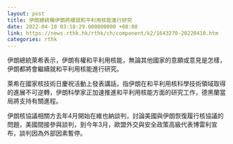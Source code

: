 ```yaml
---
layout: post
title: 伊朗總統稱伊朗將續就和平利用核能進行研究
date: 2022-04-10 03:18:29.000000000 +08:00
link: https://news.rthk.hk/rthk/ch/component/k2/1643270-20220410.htm
categories: rthk
---
```


伊朗總統萊希表示，伊朗有權和平利用核能，無論其他國家的意願或意見是怎樣，伊朗都將會繼續就和平利用核能進行研究。

萊希在國家核技術日慶祝活動上發表講話，指伊朗在和平利用核科學技術領域取得的進展不可逆轉，伊朗科學家正加速推進和平利用核能方面的研究工作，德黑蘭當局將支持有關進程。

伊朗核協議相關方去年4月開始在維也納談判，討論美國與伊朗恢復履行核協議的問題，美國間接參與談判，到今年3月，歐盟外交與安全政策高級代表博雷利宣布，談判因為外部因素暫停。
